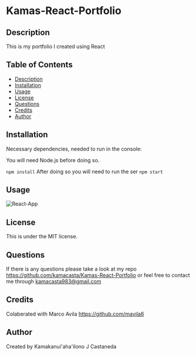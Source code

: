# Kamas-React-Portfolio

## Description 

This is my portfolio I created using React

## Table of Contents

- [Description](#description)
- [Installation](#installation)
- [Usage](#usage)
- [License](#license)
- [Questions](#questions)
- [Credits](#credits)
- [Author](#author)

## Installation 

Necessary dependencies, needed to run in the console:

You will need Node.js before doing so.

```npm install```
 After doing so you will need to run the ser
```npm start```

## Usage 

![React-App](https://user-images.githubusercontent.com/81506090/134296991-2a62ec28-1cd1-4bf8-8328-0c0c62f1d130.png)

## License 

This is under the MIT license.


## Questions

If there is any questions please take a look at my repo https://github.com/kamacasta/Kamas-React-Portfolio or feel free to contact me through kamacasta983@gmail.com


## Credits

Colaberated with Marco Avila https://github.com/mavila6

## Author


Created by Kamakanui'aha'ilono J Castaneda
